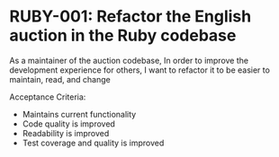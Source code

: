 # RUBY-001: Refactor the English auction in the Ruby codebase

As a maintainer of the auction codebase,
In order to improve the development experience for others,
I want to refactor it to be easier to maintain, read, and change

Acceptance Criteria:
* Maintains current functionality
* Code quality is improved
* Readability is improved
* Test coverage and quality is improved

